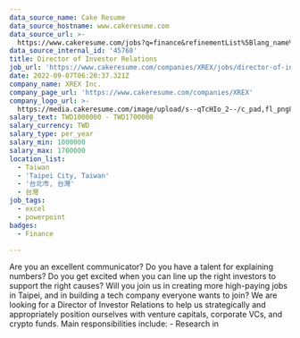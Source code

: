 ```yaml
---
data_source_name: Cake Resume
data_source_hostname: www.cakeresume.com
data_source_url: >-
  https://www.cakeresume.com/jobs?q=finance&refinementList%5Blang_name%5D%5B0%5D=English&refinementList%5Bsalary_type%5D=per_year&range%5Bsalary_range%5D%5Bmin%5D=1000000&page=3
data_source_internal_id: '45768'
title: Director of Investor Relations
job_url: 'https://www.cakeresume.com/companies/XREX/jobs/director-of-investor-relations'
date: 2022-09-07T06:20:37.321Z
company_name: XREX Inc.
company_page_url: 'https://www.cakeresume.com/companies/XREX'
company_logo_url: >-
  https://media.cakeresume.com/image/upload/s--qTcHIo_2--/c_pad,fl_png8,h_200,w_200/v1645695747/z4gavek3c9rsgphbrywd.png
salary_text: TWD1000000 - TWD1700000
salary_currency: TWD
salary_type: per_year
salary_min: 1000000
salary_max: 1700000
location_list:
  - Taiwan
  - 'Taipei City, Taiwan'
  - '台北市, 台灣'
  - 台灣
job_tags:
  - excel
  - powerpoint
badges:
  - Finance

---
```


Are you an excellent communicator? Do you have a talent for explaining numbers? Do you get excited when you can line up the right investors to support the right causes? Will you join us in creating more high-paying jobs in Taipei, and in building a tech company everyone wants to join? We are looking for a Director of Investor Relations to help us strategically and appropriately position ourselves with venture capitals, corporate VCs, and crypto funds. Main responsibilities include: - Research in